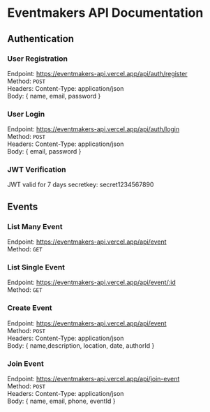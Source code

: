 # Eventmakers API Documentation

## Authentication

### User Registration
Endpoint: https://eventmakers-api.vercel.app/api/auth/register <br>
Method: `POST` <br>
Headers: Content-Type: application/json <br>
Body: { name, email, password } 

### User Login
Endpoint: https://eventmakers-api.vercel.app/api/auth/login <br>
Method: `POST` <br>
Headers: Content-Type: application/json <br>
Body: { email, password }

### JWT Verification
JWT valid for 7 days
secretkey: secret1234567890

## Events

### List Many Event
Endpoint: https://eventmakers-api.vercel.app/api/event <br>
Method: `GET`

### List Single Event
Endpoint: https://eventmakers-api.vercel.app/api/event/:id <br>
Method: `GET`

### Create Event
Endpoint: https://eventmakers-api.vercel.app/api/event <br>
Method: `POST` <br>
Headers: Content-Type: application/json <br>
Body: { name,description, location, date, authorId }

### Join Event
Endpoint: https://eventmakers-api.vercel.app/api/join-event <br>
Method: `POST` <br>
Headers: Content-Type: application/json <br>
Body: { name, email, phone, eventId }
